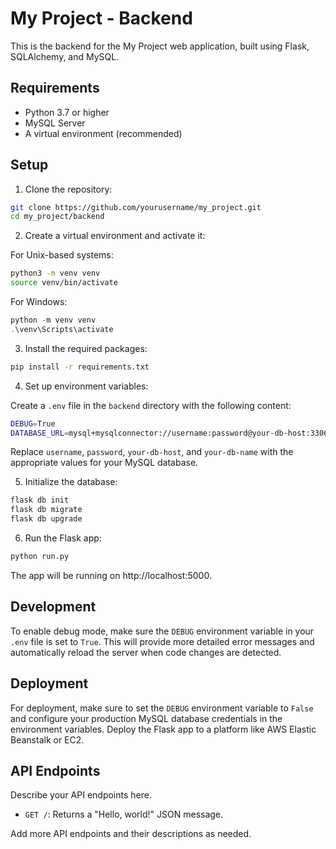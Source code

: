 # My Project - Backend

This is the backend for the My Project web application, built using Flask, SQLAlchemy, and MySQL.

## Requirements

- Python 3.7 or higher
- MySQL Server
- A virtual environment (recommended)

## Setup

1. Clone the repository:

```bash
git clone https://github.com/yourusername/my_project.git
cd my_project/backend
```

2. Create a virtual environment and activate it:

For Unix-based systems:
```bash
python3 -m venv venv
source venv/bin/activate
```

For Windows:

```powershell
python -m venv venv
.\venv\Scripts\activate
```

3. Install the required packages:

```bash
pip install -r requirements.txt
```

4. Set up environment variables:

Create a `.env` file in the `backend` directory with the following content:

```bash
DEBUG=True
DATABASE_URL=mysql+mysqlconnector://username:password@your-db-host:3306/your-db-name
```

Replace `username`, `password`, `your-db-host`, and `your-db-name` with the appropriate values for your MySQL database.

5. Initialize the database:

```bash
flask db init
flask db migrate
flask db upgrade
```

6. Run the Flask app:

```bash
python run.py
```

The app will be running on http://localhost:5000.

## Development

To enable debug mode, make sure the `DEBUG` environment variable in your `.env` file is set to `True`. This will provide more detailed error messages and automatically reload the server when code changes are detected.

## Deployment

For deployment, make sure to set the `DEBUG` environment variable to `False` and configure your production MySQL database credentials in the environment variables. Deploy the Flask app to a platform like AWS Elastic Beanstalk or EC2.

## API Endpoints

Describe your API endpoints here.

- `GET /`: Returns a "Hello, world!" JSON message.

Add more API endpoints and their descriptions as needed.


